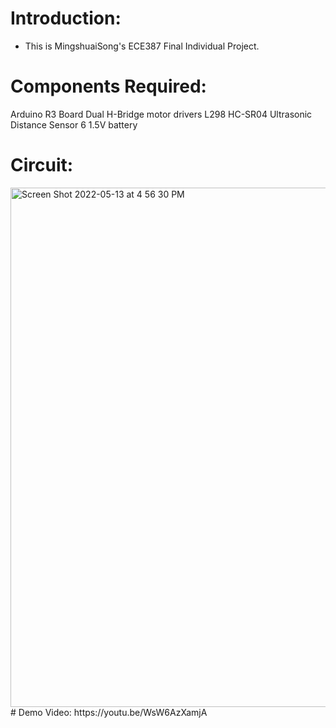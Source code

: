 # Introduction:
* This is MingshuaiSong's ECE387 Final Individual Project. 
# Components Required:
Arduino R3 Board
Dual H-Bridge motor drivers L298
HC-SR04 Ultrasonic Distance Sensor
6 1.5V battery
# Circuit:
<img width="831" alt="Screen Shot 2022-05-13 at 4 56 30 PM" src="https://user-images.githubusercontent.com/64703975/168388569-9f4d6514-15a2-4787-958f-17761d142e66.png">
# Demo Video:
https://youtu.be/WsW6AzXamjA
